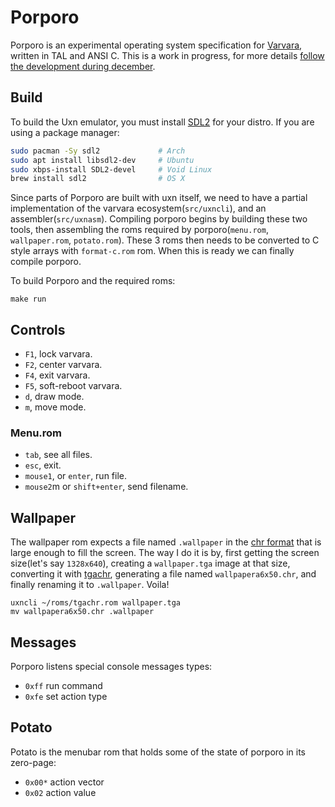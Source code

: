 # Porporo

Porporo is an experimental operating system specification for [Varvara](https://wiki.xxiivv.com/site/varvara.html), written in TAL and ANSI C. This is a work in progress, for more details [follow the development during december](https://rabbits.srht.site/decadv/).

## Build

To build the Uxn emulator, you must install [SDL2](https://wiki.libsdl.org/) for your distro. If you are using a package manager:

```sh
sudo pacman -Sy sdl2             # Arch
sudo apt install libsdl2-dev     # Ubuntu
sudo xbps-install SDL2-devel     # Void Linux
brew install sdl2                # OS X
```

Since parts of Porporo are built with uxn itself, we need to have a partial implementation of the varvara ecosystem(`src/uxncli`), and an assembler(`src/uxnasm`). Compiling porporo begins by building these two tools, then assembling the roms required by porporo(`menu.rom`, `wallpaper.rom`, `potato.rom`). These 3 roms then needs to be converted to C style arrays with `format-c.rom` rom. When this is ready we can finally compile porporo.

To build Porporo and the required roms:

```
make run
```

## Controls

- `F1`, lock varvara.
- `F2`, center varvara.
- `F4`, exit varvara.
- `F5`, soft-reboot varvara.
- `d`, draw mode.
- `m`, move mode.

### Menu.rom

- `tab`, see all files.
- `esc`, exit.
- `mouse1`, or `enter`, run file.
- `mouse2`m or `shift+enter`, send filename.

## Wallpaper

The wallpaper rom expects a file named `.wallpaper` in the [chr format](https://wiki.xxiivv.com/site/chr_format.html) that is large enough to fill the screen. The way I do it is by, first getting the screen size(let's say `1328x640`), creating a `wallpaper.tga` image at that size, converting it with [tgachr](https://git.sr.ht/~rabbits/uxn-utils/tree/main/item/cli/tgachr/tgachr.tal), generating a file named `wallpapera6x50.chr`, and finally renaming it to `.wallpaper`. Voila!

```
uxncli ~/roms/tgachr.rom wallpaper.tga
mv wallpapera6x50.chr .wallpaper
```

## Messages

Porporo listens special console messages types:

- `0xff` run command
- `0xfe` set action type

## Potato

Potato is the menubar rom that holds some of the state of porporo in its zero-page:

- `0x00*` action vector
- `0x02` action value 


